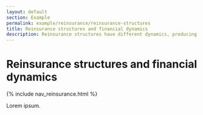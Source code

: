 ```yaml
---
layout: default
section: Example
permalink: example/reinsurance/reinsurance-structures
title: Reinsurance structures and financial dynamics
description: Reinsurance structures have different dynamics, producing different cashflows, profit profiles and value for insurers. Find out how.
---
```


# Reinsurance structures and financial dynamics

{% include nav_reinsurance.html %}

Lorem ipsum.
